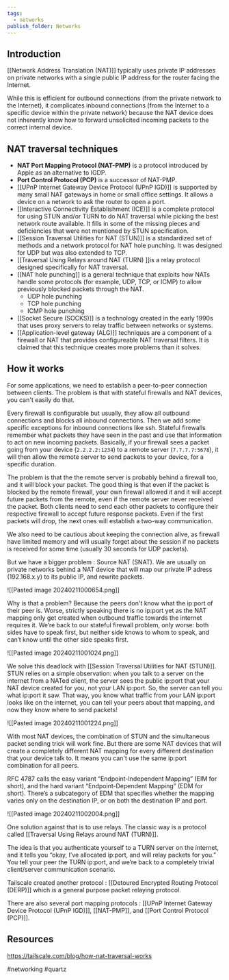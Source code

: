 ```yaml
---
tags:
  - networks
publish_folder: Networks
---
```


## Introduction

[[Network Address Translation (NAT)]] typically uses private IP addresses on private networks with a single public IP address for the router facing the Internet.

While this is efficient for outbound connections (from the private network to the Internet), it complicates inbound connections (from the Internet to a specific device within the private network) because the NAT device does not inherently know how to forward unsolicited incoming packets to the correct internal device.


## NAT traversal techniques


- **NAT Port Mapping Protocol (NAT-PMP)** is a protocol introduced by Apple as an alternative to IGDP.
- **Port Control Protocol (PCP)** is a successor of NAT-PMP.
- [[UPnP Internet Gateway Device Protocol (UPnP IGD)]] is supported by many small NAT gateways in home or small office settings. It allows a device on a network to ask the router to open a port.
- [[Interactive Connectivity Establishment (ICE)]] is a complete protocol for using STUN and/or TURN to do NAT traversal while picking the best network route available. It fills in some of the missing pieces and deficiencies that were not mentioned by STUN specification.
- [[Session Traversal Utilities for NAT (STUN)]] is a standardized set of methods and a network protocol for NAT hole punching. It was designed for UDP but was also extended to TCP.
- [[Traversal Using Relays around NAT (TURN) ]]is a relay protocol designed specifically for NAT traversal.
- [[NAT hole punching]] is a general technique that exploits how NATs handle some protocols (for example, UDP, TCP, or ICMP) to allow previously blocked packets through the NAT.
	- UDP hole punching
	- TCP hole punching
	- ICMP hole punching
- [[Socket Secure (SOCKS)]] is a technology created in the early 1990s that uses proxy servers to relay traffic between networks or systems.
- [[Application-level gateway (ALG)]] techniques are a component of a firewall or NAT that provides configureable NAT traversal filters. It is claimed that this technique creates more problems than it solves.


## How it works

For some applications, we need to establish a peer-to-peer connection between clients. 
The problem is that with stateful firewalls and NAT devices, you can't easily do that.

Every firewall is configurable but usually, they allow all outbound connections and blocks all inbound connections. Then we add some specific exceptions for inbound connections like ssh.
Stateful firewalls remember what packets they have seen in the past and use that information to act on new incoming packets.
Basically, if your firewall sees a packet going from your device (`2.2.2.2:1234`) to a remote server (`7.7.7.7:5678`), it will then allow the remote server to send packets to your device, for a specific duration. 

The problem is that the the remote server is probably behind a firewall too, and it will block your packet. The good thing is that even if the packet is blocked by the remote firewall, your own firewall allowed it and it will accept future packets from the remote, even if the remote server never received the packet.
Both clients need to send each other packets to configure their respective firewall to accept future response packets. Even if the first packets will drop, the next ones will establish a two-way communication.

We also need to be cautious about keeping the connection alive, as firewall have limited memory and will usually forget about the session if no packets is received for some time (usually 30 seconds for UDP packets).

But we have a bigger problem : Source NAT (SNAT).
We are usually on private networks behind a NAT device that will map our private IP adress (192.168.x.y) to its public IP, and rewrite packets.

![[Pasted image 20240211000654.png]]

Why is that a problem? Because the peers don't know what the ip:port of their peer is. 
Worse, strictly speaking there is no ip:port yet as the NAT mapping only get created when outbound traffic towards the internet requires it.
We’re back to our stateful firewall problem, only worse: both sides have to speak first, but neither side knows to whom to speak, and can’t know until the other side speaks first.

![[Pasted image 20240211001024.png]]

We solve this deadlock with [[Session Traversal Utilities for NAT (STUN)]].
STUN relies on a simple observation: when you talk to a server on the internet from a NATed client, the server sees the public ip:port that your NAT device created for you, not your LAN ip:port.
So, the server can tell you what ip:port it saw. That way, you know what traffic from your LAN ip:port looks like on the internet, you can tell your peers about that mapping, and now they know where to send packets!

![[Pasted image 20240211001224.png]]

With most NAT devices, the combination of STUN and the simultaneous packet sending trick will work fine.
But there are some NAT devices that will create a completely different NAT mapping for every different destination that your device talk to. 
It means you can't use the same ip:port combination for all peers.

RFC 4787 calls the easy variant “Endpoint-Independent Mapping” (EIM for short), and the hard variant “Endpoint-Dependent Mapping” (EDM for short). There’s a subcategory of EDM that specifies whether the mapping varies only on the destination IP, or on both the destination IP and port.

![[Pasted image 20240211002004.png]]

One solution against that is to use relays. The classic way is a protocol called [[Traversal Using Relays around NAT (TURN)]].

The idea is that you authenticate yourself to a TURN server on the internet, and it tells you “okay, I’ve allocated ip:port, and will relay packets for you.” You tell your peer the TURN ip:port, and we’re back to a completely trivial client/server communication scenario.

Tailscale created another protocol : [[Detoured Encrypted Routing Protocol (DERP)]] which is a general purpose packet relaying protocol.

There are also several port mapping protocols : [[UPnP Internet Gateway Device Protocol (UPnP IGD)]], [[NAT-PMP]], and [[Port Control Protocol (PCP)]].





## Resources


https://tailscale.com/blog/how-nat-traversal-works



#networking 
#quartz 